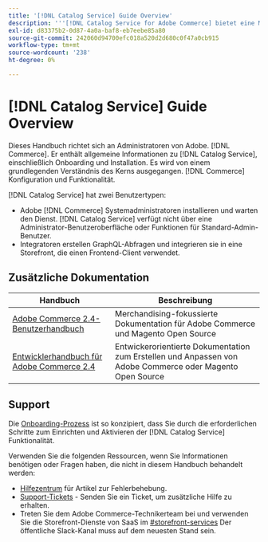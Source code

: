 ```yaml
---
title: '[!DNL Catalog Service] Guide Overview'
description: '''[!DNL Catalog Service for Adobe Commerce] bietet eine Möglichkeit, den Inhalt von Produktansichtsseiten und Produktlistenseiten schneller abzurufen als die nativen Adobe Commerce GraphQL-Abfragen."'
exl-id: d83375b2-0d87-4a0a-baf8-eb7eebe85a80
source-git-commit: 242060d94700efc018a520d2d680c0f47a0cb915
workflow-type: tm+mt
source-wordcount: '238'
ht-degree: 0%

---
```


# [!DNL Catalog Service] Guide Overview

Dieses Handbuch richtet sich an Administratoren von Adobe. [!DNL Commerce]. Er enthält allgemeine Informationen zu [!DNL Catalog Service], einschließlich Onboarding und Installation. Es wird von einem grundlegenden Verständnis des Kerns ausgegangen. [!DNL Commerce] Konfiguration und Funktionalität.

[!DNL Catalog Service] hat zwei Benutzertypen:

* Adobe [!DNL Commerce] Systemadministratoren installieren und warten den Dienst. [!DNL Catalog Service] verfügt nicht über eine Administrator-Benutzeroberfläche oder Funktionen für Standard-Admin-Benutzer.
* Integratoren erstellen GraphQL-Abfragen und integrieren sie in eine Storefront, die einen Frontend-Client verwendet.

## Zusätzliche Dokumentation

| Handbuch | Beschreibung |
|------ | ----------- |
| [Adobe Commerce 2.4-Benutzerhandbuch](https://experienceleague.adobe.com/docs/commerce.html) | Merchandising-fokussierte Dokumentation für Adobe Commerce und Magento Open Source |
| [Entwicklerhandbuch für Adobe Commerce 2.4](https://developer.adobe.com/commerce/docs) | Entwickerorientierte Dokumentation zum Erstellen und Anpassen von Adobe Commerce oder Magento Open Source |

## Support

Die [Onboarding-Prozess](https://experienceleague.adobe.com/docs/commerce-merchant-services/catalog-service/installation.html) ist so konzipiert, dass Sie durch die erforderlichen Schritte zum Einrichten und Aktivieren der [!DNL Catalog Service] Funktionalität.

Verwenden Sie die folgenden Ressourcen, wenn Sie Informationen benötigen oder Fragen haben, die nicht in diesem Handbuch behandelt werden:

* [Hilfezentrum](https://experienceleague.adobe.com/docs/commerce-knowledge-base/kb/overview.html) für Artikel zur Fehlerbehebung.
* [Support-Tickets](https://experienceleague.adobe.com/docs/commerce-knowledge-base/kb/help-center-guide/magento-help-center-user-guide.html#submit-ticket) - Senden Sie ein Ticket, um zusätzliche Hilfe zu erhalten.
* Treten Sie dem Adobe Commerce-Technikerteam bei und verwenden Sie die Storefront-Dienste von SaaS im [#storefront-services](https://magentocommeng.slack.com/archives/C03HVPG8RS4) Der öffentliche Slack-Kanal muss auf dem neuesten Stand sein.
